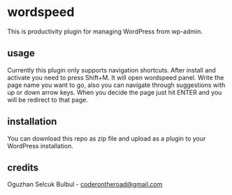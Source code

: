 # wordspeed
This is productivity plugin for managing WordPress from wp-admin.

## usage
Currently this plugin only supports navigation shortcuts. After install and activate you need to press Shift+M. It will open wordspeed panel. Write the page name you want to go, also you can navigate through suggestions with up or down arrow keys. When you decide the page just hit ENTER and you will be redirect to that page.

## installation
You can download this repo as zip file and upload as a plugin to your WordPress installation.

## credits
Oguzhan Selcuk Bulbul - coderontheroad@gmail.com
